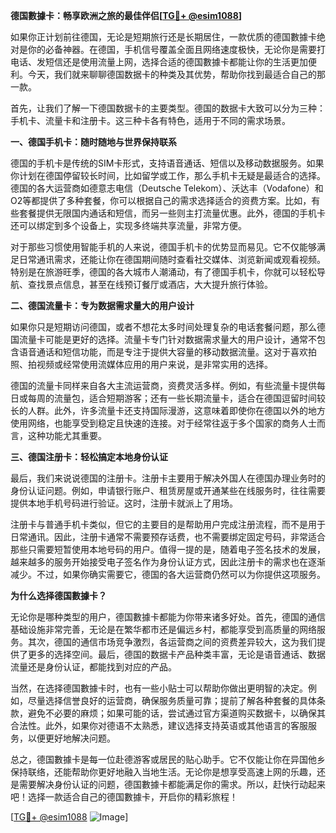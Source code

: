 **德国數據卡：畅享欧洲之旅的最佳伴侣[[TG💪+ @esim1088](https://t.me/s/esim1088)]**

如果你正计划前往德国，无论是短期旅行还是长期居住，一款优质的德国數據卡绝对是你的必备神器。在德国，手机信号覆盖全面且网络速度极快，无论你是需要打电话、发短信还是使用流量上网，选择合适的德国數據卡都能让你的生活更加便利。今天，我们就来聊聊德国数据卡的种类及其优势，帮助你找到最适合自己的那一款。

首先，让我们了解一下德国数据卡的主要类型。德国的数据卡大致可以分为三种：手机卡、流量卡和注册卡。这三种卡各有特色，适用于不同的需求场景。

**一、德国手机卡：随时随地与世界保持联系**

德国的手机卡是传统的SIM卡形式，支持语音通话、短信以及移动数据服务。如果你计划在德国停留较长时间，比如留学或工作，那么手机卡无疑是最适合的选择。德国的各大运营商如德意志电信（Deutsche Telekom）、沃达丰（Vodafone）和O2等都提供了多种套餐，你可以根据自己的需求选择适合的资费方案。比如，有些套餐提供无限国内通话和短信，而另一些则主打流量优惠。此外，德国的手机卡还可以绑定到多个设备上，实现多终端共享流量，非常方便。

对于那些习惯使用智能手机的人来说，德国手机卡的优势显而易见。它不仅能够满足日常通讯需求，还能让你在德国期间随时查看社交媒体、浏览新闻或观看视频。特别是在旅游旺季，德国的各大城市人潮涌动，有了德国手机卡，你就可以轻松导航、查找景点信息，甚至在线预订餐厅或酒店，大大提升旅行体验。

**二、德国流量卡：专为数据需求量大的用户设计**

如果你只是短期访问德国，或者不想花太多时间处理复杂的电话套餐问题，那么德国流量卡可能是更好的选择。流量卡专门针对数据需求量大的用户设计，通常不包含语音通话和短信功能，而是专注于提供大容量的移动数据流量。这对于喜欢拍照、拍视频或经常使用流媒体应用的用户来说，是非常实用的选择。

德国的流量卡同样来自各大主流运营商，资费灵活多样。例如，有些流量卡提供每日或每周的流量包，适合短期游客；还有一些长期流量卡，适合在德国逗留时间较长的人群。此外，许多流量卡还支持国际漫游，这意味着即使你在德国以外的地方使用网络，也能享受到稳定且快速的连接。对于经常往返于多个国家的商务人士而言，这种功能尤其重要。

**三、德国注册卡：轻松搞定本地身份认证**

最后，我们来说说德国的注册卡。注册卡主要用于解决外国人在德国办理业务时的身份认证问题。例如，申请银行账户、租赁房屋或开通某些在线服务时，往往需要提供本地手机号码进行验证。这时，注册卡就派上了用场。

注册卡与普通手机卡类似，但它的主要目的是帮助用户完成注册流程，而不是用于日常通讯。因此，注册卡通常不需要预存话费，也不需要绑定固定号码，非常适合那些只需要短暂使用本地号码的用户。值得一提的是，随着电子签名技术的发展，越来越多的服务开始接受电子签名作为身份认证方式，因此注册卡的需求也在逐渐减少。不过，如果你确实需要它，德国的各大运营商仍然可以为你提供这项服务。

**为什么选择德国數據卡？**

无论你是哪种类型的用户，德国數據卡都能为你带来诸多好处。首先，德国的通信基础设施非常完善，无论是在繁华都市还是偏远乡村，都能享受到高质量的网络服务。其次，德国的通信市场竞争激烈，各运营商之间的资费差异较大，这为我们提供了更多的选择空间。最后，德国的数据卡产品种类丰富，无论是语音通话、数据流量还是身份认证，都能找到对应的产品。

当然，在选择德国數據卡时，也有一些小贴士可以帮助你做出更明智的决定。例如，尽量选择信誉良好的运营商，确保服务质量可靠；提前了解各种套餐的具体条款，避免不必要的麻烦；如果可能的话，尝试通过官方渠道购买数据卡，以确保其合法性。此外，如果你对德语不太熟悉，建议选择支持英语或其他语言的客服服务，以便更好地解决问题。

总之，德国數據卡是每一位赴德游客或居民的贴心助手。它不仅能让你在异国他乡保持联络，还能帮助你更好地融入当地生活。无论你是想享受高速上网的乐趣，还是需要解决身份认证的问题，德国數據卡都能满足你的需求。所以，赶快行动起来吧！选择一款适合自己的德国數據卡，开启你的精彩旅程！

[[TG💪+ @esim1088](https://t.me/s/esim1088) ![Image](https://i.postimg.cc/4NQfJmqS/Snipaste-2025-05-13-00-14-12.png)]